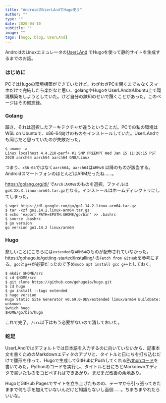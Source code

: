 ```yaml
---
title: "AndroidのUserLAndでHugo使う"
author: ""
type: ""
date: 2020-04-10
subtitle: ""
image: ""
tags: [hugo, blog, UserLAnd]
---
```

AndroidのLinuxエミュレータの[UserLAnd](https://play.google.com/store/apps/details?id=tech.ula)
でHugoを使って静的サイトを生成するまでのお話。
<!--more-->
### はじめに
PCではHugoの環境構築ができていたけど、わざわざPCを開くまでもなくスマホだけで完結したら楽だなと思い、golangやHugoをUserLAndのUbuntu上で環境構築をしようとしていた。けど自分の無知のせいで躓くことがあった。このページはその備忘録。

### Golang
躓き、それは選択したアーキテクチャが違うということだ。PCでの私の環境はWSL on Ubuntuで、x86-64向けのものをインストールしていた。UserLAndでも同じだと思っていたのが失敗だった。


````
$ uname -a
Linux localhost 4.4.210-perf+ #1 SMP PREEMPT Wed Jan 15 11:28:15 PST 2020 aarch64 aarch64 aarch64 GNU/Linux
````

つまり、`x86-64`ではなく`aarch64`。`aarch64`は`ARMv8` 以降のものが該当する。AndroidスマートフォンのほとんどはARMだったね……。

https://golang.org/dl/ で`Arch:ARMv8`のものを選択。ファイルは`goX.XX.X.linux-arm64.tar.gz`となる。インストールはホームディレクトリにしてしまった。

````
$ wget https://dl.google.com/go/go1.14.2.linux-arm64.tar.gz
$ tar -xzf go1.14.2.linux-arm64.tar.gz
$ echo 'export PATH=$PATH:$HOME/go/bin' >> .bashrc
$ source .bashrc
$ go version
go version go1.14.2 linux/arm64
````

### Hugo
悲しいことにこちらには`extended`な`ARM64`のものが配布されていなかった。https://gohugo.io/getting-started/installing/ の`Fetch from GitHub`を参考にする。`gcc`と`g++`が必要だったので予め`sudo apt install gcc g++`としておく。

````
$ mkdir $HOME/src
$ cd $HOME/src
$ git clone https://github.com/gohugoio/hugo.git
$ cd hugo
$ go install --tags extended
$ hugo version
Hugo Static Site Generator v0.69.0-DEV/extended linux/arm64 BuildDate: unknown
$which hugo
$HOME/go/bin/hugo
````

これで完了。`/src`以下はもう必要がないので消しておいた。

### 蛇足
UserLAndではデフォルトでは日本語を入力するのに向いていないから、記事本文を書くためのMarkdownエディタのアプリと、タイトルと日にちを打ち込むだけで雛形を作って、Hugoで生成してGitHubにPushしてくれる[Pythonコード](https://github.com/blank71/blog-blank71/blob/master/hugo-new.py)を書いてみた。Pythonのコードを実行し、タイトルと日にちとMarkdownエディタで書いたものをコピペすればできあがり。まだまだ改善の余地あり。

HugoとGitHub Pagesでサイトを立ち上げたものの、テーマから引っ張ってきたままで何も手を加えていないんだけど知識もないし面倒……。ちまちまやれたらいいな。
